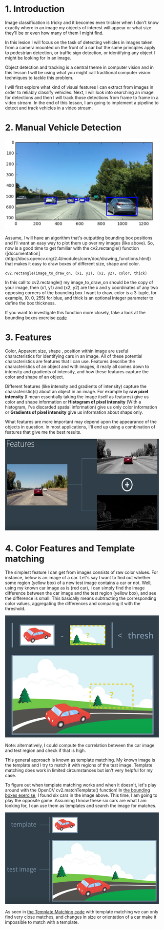 # 1. Introduction

Image classification is tricky and it becomes even trickier when I don't know exactly where in an image my objects of interest will appear or  what size they'll be or even how many of them I might find. 

In this lesion I will focus on the task of detecting vehicles in images taken from a camera mounted on the front of a car but the same principles apply to pedestrian detection, or traffic sign detection, or identifying any object I might be looking for in an image. 

Object detection and tracking is a central theme in computer vision and in this lesson I will be using what you might call traditional computer vision techniques to tackle this problem. 

I will first explore what kind of visual features I can extract from images in order to reliably classify vehicles. Next, I will look into searching an image for detections and then I will track those detections from frame to frame in a video stream. In the end of this lesson, I am going to implement a pipeline to detect and track vehicles in a video stream.


# 2. Manual Vehicle Detection
<p align="right">
 <img src="./img/1.png" width="600" height="300" />
 </p>
Assume, I will have an algorithm that's outputting bounding box positions and I'll want an easy way to plot them up over my images (like above). So, now is a good time to get familiar with the cv2.rectangle() function ([documentation](http://docs.opencv.org/2.4/modules/core/doc/drawing_functions.html)) that makes it easy to draw boxes of different size, shape and color.

    cv2.rectangle(image_to_draw_on, (x1, y1), (x2, y2), color, thick)
 
In this call to cv2.rectangle() my image_to_draw_on should be the copy of your image, then (x1, y1) and (x2, y2) are the x and y coordinates of any two opposing corners of the bounding box I want to draw. color is a 3-tuple, for example, (0, 0, 255) for blue, and thick is an optional integer parameter to define the box thickness.

If you want to investigate this function more closely, take a look at the bounding boxes exercise [code](https://github.com/A2Amir/Object-Detection/blob/master/code/the%20bounding%20boxes%20exercise.ipynb)

# 3. Features

Color, Apparent size, shape , position within image  are useful characteristics for identifying cars in an  image. All of these potential characteristics are features that I can use.  Features describe the characteristics of an object and with images, it really all comes down to intensity and gradients of intensity, and how these features capture the color and shape of an object.

Different features (like intensity and gradients of intensity) capture  the characteristic(s) about an object in an image. For example by **raw pixel intensity** (I mean essentially taking the image itself as features) give us color and shape information or **Histogram of pixel intensity** (With a histogram, I've discarded spatial information) give us only color information or **Gradients of pixel intensity** give us information about shaps only.

What features are more important may depend upon the appearance of  the objects in question. In most applications, I'll end up using a combination of features that give me the best results. 

<p align="right">
 <img src="./img/2.png" width="600" height="300" />
 </p>
 
 # 4. Color Features and Template matching
 
 The simplest feature I can get from images consists of raw color values. For instance, below is an image of a car. Let's say I want to find out whether some region (yellow box) of a new test image contains a car or not.  Well, using my known car image as is (red car), I can simply find the image difference between the car image and the test region (yellow box), and see the difference is small. 
This basically means subtracting the corresponding color values, aggregating the differences and comparing it with the threshold. 

<p align="right">
 <img src="./img/3.png" width="600" height="400" />
 </p>
 
Note: alternatively, I could compute the correlation between the car image and test region and check if that is high.

This general approach is known as template matching. My known image is the template and I try to match it with regions of the test image. Template matching does work in limited circumstances but isn't very helpful for my case. 

To figure out when template matching works and when it doesn't, let's play around with the OpenCV cv2.matchTemplate() function! In [the bounding boxes exercise](https://github.com/A2Amir/Object-Detection/blob/master/code/Template%20Matching.ipynb), I found six cars in the image above. This time, I am going to play the opposite game. Assuming I know these six cars are what I am looking for, I can use them as templates and search the image for matches.

<p align="right">
 <img src="./img/4.png" width="600" height="300" />
 </p>
 
As seen in [the Template Matching code](https://github.com/A2Amir/Object-Detection/blob/master/code/Template%20Matching.ipynb) with template matching we can only find very close matches, and changes in size or orientation of a car make it impossible to match with a template.

 

